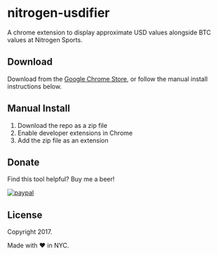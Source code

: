 # nitrogen-usdifier
A chrome extension to display approximate USD values alongside BTC values at Nitrogen Sports.

## Download

Download from the [Google Chrome Store](https://chrome.google.com/webstore/detail/nitrogen-usd-ifier/pmiafnfifdfhlneedbngapklmfgicpnm), or follow the manual install instructions below.

## Manual Install

1. Download the repo as a zip file
2. Enable developer extensions in Chrome
3. Add the zip file as an extension

## Donate

Find this tool helpful? Buy me a beer!

[![paypal](https://www.paypalobjects.com/en_US/i/btn/btn_donate_SM.gif)](https://www.paypal.com/cgi-bin/webscr?cmd=_s-xclick&hosted_button_id=537HCFHFZ55DY)

## License
Copyright 2017.

Made with :hearts: in NYC.
